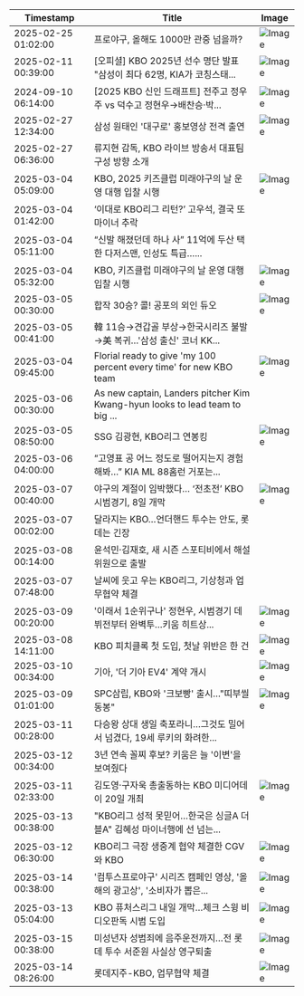 | Timestamp           | Title                             | Image                                     |
|---------------------|-----------------------------------|-------------------------------------------|
| 2025-02-25 01:02:00 | 프로야구, 올해도 1000만 관중 넘을까? | ![Image](images/1740657966711_프로야구__올해도_1000만_관중_넘_image.jpg) |
| 2025-02-11 00:39:00 | [오피셜] KBO 2025년 선수 명단 발표 &quot;삼성이 최다 62명, KIA가 코칭스태... | ![Image](images/1740657969743__오피셜__KBO_2025년_선수_명_image.jpg) |
| 2024-09-10 06:14:00 | [2025 KBO 신인 드래프트] 전주고 정우주 vs 덕수고 정현우→배찬승·박... | ![Image](images/1740658618520__2025_KBO_신인_드래프트__전_image.jpg) |
| 2025-02-27 12:34:00 | 삼성 원태인 '대구로' 홍보영상 전격 출연 | ![Image](images/1740659904362_삼성_원태인__대구로__홍보영상_전격_image.jpg) |
| 2025-02-27 06:36:00 | 류지현 감독, KBO 라이브 방송서 대표팀 구성 방향 소개 |  |
| 2025-03-04 05:09:00 | KBO, 2025 키즈클럽 미래야구의 날 운영 대행 입찰 시행 | ![Image](images/1741065083083_KBO__2025_키즈클럽_미래야구의_image.jpg) |
| 2025-03-04 01:42:00 | ‘이대로 KBO리그 리턴?’ 고우석, 결국 또 마이너 추락 |  |
| 2025-03-04 05:11:00 | “신발 해졌던데 하나 사” 11억에 두산 택한 다저스맨, 인성도 특급…... |  |
| 2025-03-04 05:32:00 | KBO, 키즈클럽 미래야구의 날 운영 대행 입찰 시행 | ![Image](images/1741066380150_KBO__키즈클럽_미래야구의_날_운영_image.jpg) |
| 2025-03-05 00:30:00 | 합작 30승? 콜! 공포의 외인 듀오 | ![Image](images/1741135250979_합작_30승__콜__공포의_외인_듀오_image.jpg) |
| 2025-03-05 00:41:00 | 韓 11승→견갑골 부상→한국시리즈 불발→美 복귀…'삼성 출신' 코너 KK... |  |
| 2025-03-04 09:45:00 | Florial ready to give 'my 100 percent every time' for new KBO team | ![Image](images/1741135512989_Florial_ready_to_giv_image.jpg) |
| 2025-03-06 00:30:00 | As new captain, Landers pitcher Kim Kwang-hyun looks to lead team to big ... |  |
| 2025-03-05 08:50:00 | SSG 김광현, KBO리그 연봉킹 | ![Image](images/1741221642260_SSG_김광현__KBO리그_연봉킹_image.jpg) |
| 2025-03-06 04:00:00 | “고영표 공 어느 정도로 떨어지는지 경험해봐…” KIA ML 88홈런 거포는... |  |
| 2025-03-07 00:40:00 | 야구의 계절이 임박했다… ‘전초전’ KBO 시범경기, 8일 개막 | ![Image](images/1741308047575_야구의_계절이_임박했다___전초전___image.jpg) |
| 2025-03-07 00:02:00 | 달라지는 KBO…언더핸드 투수는 안도, 롯데는 긴장 |  |
| 2025-03-08 00:14:00 | 윤석민·김재호, 새 시즌 스포티비에서 해설위원으로 출발 |  |
| 2025-03-07 07:48:00 | 날씨에 웃고 우는 KBO리그, 기상청과 업무협약 체결 |  |
| 2025-03-09 00:20:00 | '이래서 1순위구나' 정현우, 시범경기 데뷔전부터 완벽투…키움 히트상... | ![Image](images/1741480569575__이래서_1순위구나__정현우__시범경_image.jpg) |
| 2025-03-08 14:11:00 | KBO 피치클록 첫 도입, 첫날 위반은 한 건 | ![Image](images/1741480571339_KBO_피치클록_첫_도입__첫날_위반_image.jpg) |
| 2025-03-10 00:34:00 | 기아, '더 기아 EV4' 계약 개시 | ![Image](images/1741566954903_기아___더_기아_EV4__계약_개시_image.jpg) |
| 2025-03-09 01:01:00 | SPC삼립, KBO와 '크보빵' 출시…&quot;띠부씰 동봉&quot; | ![Image](images/1741566957962_SPC삼립__KBO와__크보빵__출시_image.jpg) |
| 2025-03-11 00:28:00 | 다승왕 상대 생일 축포라니…그것도 밀어서 넘겼다, 19세 루키의 화려한... |  |
| 2025-03-12 00:34:00 | 3년 연속 꼴찌 후보? 키움은 늘 '이변'을 보여줬다 |  |
| 2025-03-11 02:33:00 | 김도영·구자욱 총출동하는 KBO 미디어데이 20일 개최 | ![Image](images/1741740030758_김도영_구자욱_총출동하는_KBO_미디_image.jpg) |
| 2025-03-13 00:38:00 | &quot;KBO리그 성적 못믿어…한국은 싱글A 더블A&quot; 김혜성 마이너행에 선 넘는... |  |
| 2025-03-12 06:30:00 | KBO리그 극장 생중계 협약 체결한 CGV와 KBO | ![Image](images/1741826477691_KBO리그_극장_생중계_협약_체결한__image.png) |
| 2025-03-14 00:38:00 | '컴투스프로야구' 시리즈 캠페인 영상, '올해의 광고상', '소비자가 뽑은... | ![Image](images/1741912830255__컴투스프로야구__시리즈_캠페인_영상_image.jpg) |
| 2025-03-13 05:04:00 | KBO 퓨처스리그 내일 개막…체크 스윙 비디오판독 시범 도입 | ![Image](images/1741912832516_KBO_퓨처스리그_내일_개막_체크_스_image.jpg) |
| 2025-03-15 00:38:00 | 미성년자 성범죄에 음주운전까지…전 롯데 투수 서준원 사실상 영구퇴출 | ![Image](images/1741999215412_미성년자_성범죄에_음주운전까지_전_롯_image.jpg) |
| 2025-03-14 08:26:00 | 롯데지주-KBO, 업무협약 체결 | ![Image](images/1741999218294_롯데지주_KBO__업무협약_체결_image.jpg) |
